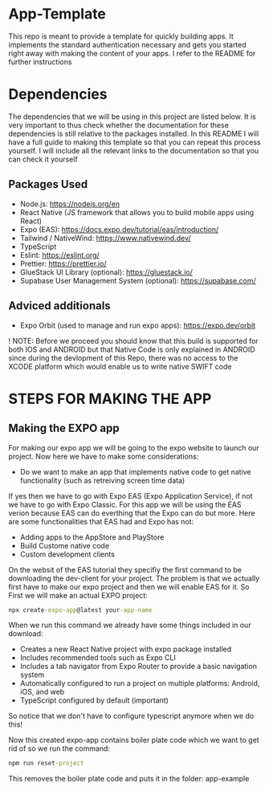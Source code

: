 # App-Template
This repo is meant to provide a template for quickly building apps. It implements the standard authentication necessary and gets you started right away with making the content of your apps. I refer to the README for further instructions


# Dependencies
The dependencies that we will be using in this project are listed below. It is very important to thus check whether the documentation for these dependencies is still relative to the packages installed. In this README I will have a full guide to making this template so that you can repeat this process yourself. I will include all the relevant links to the documentation so that you can check it yourself

## Packages Used
- Node.js: https://nodejs.org/en
- React Native (JS framework that allows you to build mobile apps using React)
- Expo (EAS): https://docs.expo.dev/tutorial/eas/introduction/
- Tailwind / NativeWind: https://www.nativewind.dev/
- TypeScript
- Eslint: https://eslint.org/
- Prettier: https://prettier.io/
- GlueStack UI Library (optional): https://gluestack.io/
- Supabase User Management System (optional): https://supabase.com/


## Adviced additionals
- Expo Orbit (used to manage and run expo apps): https://expo.dev/orbit

! NOTE: Before we proceed you should know that this build is supported for both IOS and ANDROID but that Native Code is only explained in ANDROID since during the devlopment of this Repo, there was no access to the XCODE platform which would enable us to write native SWIFT code


# STEPS FOR MAKING THE APP

## Making the EXPO app
For making our expo app we will be going to the expo website to launch our project. Now here we have to make some considerations:
- Do we want to make an app that implements native code to get native functionality (such as retreiving screen time data)

If yes then we have to go with Expo EAS (Expo Application Service), if not we have to go with Expo Classic. For this app we will be using the EAS verion because EAS can do everthing that the Expo can do but more. Here are some functionalities that EAS had and Expo has not:
- Adding apps to the AppStore and PlayStore
- Build Custome native code
- Custom development clients

On the websit of the EAS tutorial they specifiy the first command to be downloading the dev-client for your project. The problem is that we actually first have to make our expo project and then we will enable EAS for it. So First we will make an actual EXPO project:

```cmd
npx create-expo-app@latest your-app-name
```

When we run this command we already have some things included in our download:
- Creates a new React Native project with expo package installed
- Includes recommended tools such as Expo CLI
- Includes a tab navigator from Expo Router to provide a basic navigation system
- Automatically configured to run a project on multiple platforms: Android, iOS, and web
- TypeScript configured by default (important)

So notice that we don't have to configure typescript anymore when we do this!

Now this created expo-app contains boiler plate code which we want to get rid of so we run the command:
```cmd
npm run reset-project
```

This removes the boiler plate code and puts it in the folder: app-example

